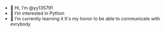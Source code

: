 - 👋 Hi, I’m @yy135791
- 👀 I’m interested in Python
- 🌱 I’m currently learning it
It's my honor to be able to communicate with evrybody
